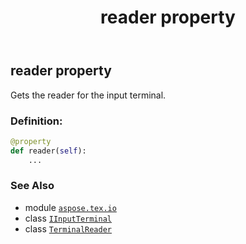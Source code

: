 ﻿---
title: reader property
second_title: Aspose.TeX for Python via .NET API References
description: 
type: docs
weight: 30
url: /python-net/aspose.tex.io/iinputterminal/reader/
is_root: false
---

## reader property


Gets the reader for the input terminal.
### Definition:
```python
@property
def reader(self):
    ...
```

### See Also
* module [`aspose.tex.io`](../../)
* class [`IInputTerminal`](/tex/python-net/aspose.tex.io/iinputterminal)
* class [`TerminalReader`](/tex/python-net/aspose.tex.io/terminalreader)
